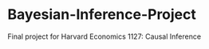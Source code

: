 Bayesian-Inference-Project
==========================

Final project for Harvard Economics 1127: Causal Inference
